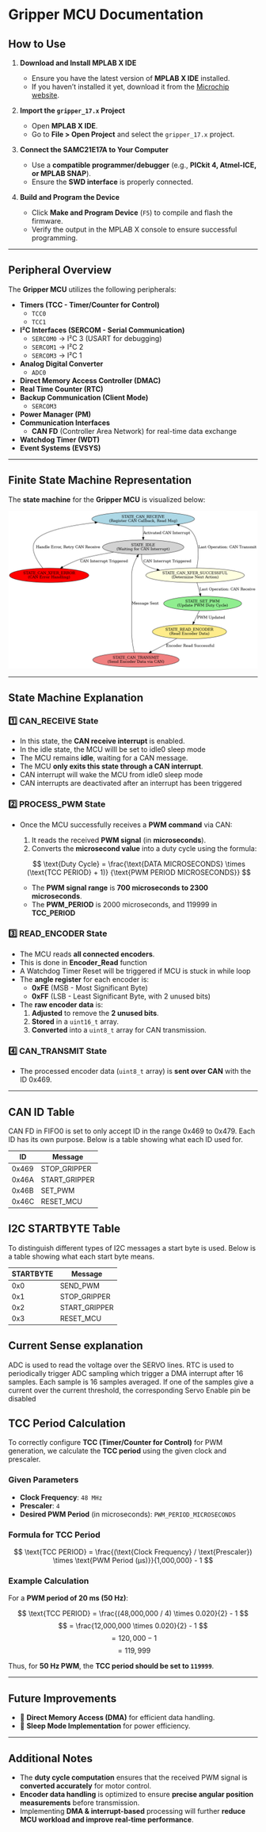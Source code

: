 
# **Gripper MCU Documentation**


## **How to Use**

1. **Download and Install MPLAB X IDE**  
   - Ensure you have the latest version of **MPLAB X IDE** installed.  
   - If you haven’t installed it yet, download it from the [Microchip website](https://www.microchip.com/mplab/mplab-x-ide).

2. **Import the `gripper_17.x` Project**  
   - Open **MPLAB X IDE**.
   - Go to **File > Open Project** and select the `gripper_17.x` project.

3. **Connect the SAMC21E17A to Your Computer**  
   - Use a **compatible programmer/debugger** (e.g., **PICkit 4, Atmel-ICE, or MPLAB SNAP**).  
   - Ensure the **SWD interface** is properly connected.  

4. **Build and Program the Device**  
   - Click **Make and Program Device** (`F5`) to compile and flash the firmware.  
   - Verify the output in the MPLAB X console to ensure successful programming.
---
## **Peripheral Overview**
The **Gripper MCU** utilizes the following peripherals:

- **Timers (TCC - Timer/Counter for Control)**
  - `TCC0`
  - `TCC1`
- **I²C Interfaces (SERCOM - Serial Communication)**
  - `SERCOM0` → I²C 3 (USART for debugging)
  - `SERCOM1` → I²C 2
  - `SERCOM3` → I²C 1
- **Analog Digital Converter**
  - `ADC0` 
- **Direct Memory Access Controller (DMAC)**
- **Real Time Counter (RTC)**
- **Backup Communication (Client Mode)**
  - `SERCOM3`
- **Power Manager (PM)**
- **Communication Interfaces**
  - **CAN FD** (Controller Area Network) for real-time data exchange
- **Watchdog Timer (WDT)**
- **Event Systems (EVSYS)**

---

## **Finite State Machine Representation**
The **state machine** for the **Gripper MCU** is visualized below:

<center>
    <img src="gripper_diagram.png" alt="Gripper Diagram">
</center>

---

## **State Machine Explanation**

### **1️⃣ CAN_RECEIVE State**
- In this state, the **CAN receive interrupt** is enabled.
- In the idle state, the MCU willl be set to idle0 sleep mode
- The MCU remains **idle**, waiting for a CAN message.
- The MCU **only exits this state through a CAN interrupt**.
- CAN interrupt will wake the MCU from idle0 sleep mode
- CAN interrupts are deactivated after an interrupt has been triggered

### **2️⃣ PROCESS_PWM State**
- Once the MCU successfully receives a **PWM command** via CAN:
  1. It reads the received **PWM signal** (in **microseconds**).
  2. Converts the **microsecond value** into a duty cycle using the formula:

  
  $$
  \text{Duty Cycle} = \frac{\text{DATA MICROSECONDS} \times (\text{TCC PERIOD} + 1)}
  {\text{PWM PERIOD MICROSECONDS}}
  $$



  - The **PWM signal range** is **700 microseconds to 2300 microseconds**.
  - The **PWM_PERIOD** is 2000 microseconds, and 119999 in **TCC_PERIOD**

### **3️⃣ READ_ENCODER State**
- The MCU reads **all connected encoders**.
- This is done in **Encoder_Read** function
- A Watchdog Timer Reset will be triggered if MCU is stuck in while loop
- The **angle register** for each encoder is:
  - **0xFE** (MSB - Most Significant Byte)
  - **0xFF** (LSB - Least Significant Byte, with 2 unused bits)
- The **raw encoder data** is:
  1. **Adjusted** to remove the **2 unused bits**.
  2. **Stored** in a `uint16_t` array.
  3. **Converted** into a `uint8_t` array for CAN transmission.

### **4️⃣ CAN_TRANSMIT State**
- The processed encoder data (`uint8_t` array) is **sent over CAN** with the ID 0x469.

---


## **CAN ID Table**
CAN FD in FIFO0 is set to only accept ID in the range 0x469 to 0x479.
Each ID has its own purpose. Below is a table showing what each ID used for. 

| ID | Message |
| -------------- | --------------- |
| 0x469 | STOP_GRIPPER |
| 0x46A | START_GRIPPER |
| 0x46B | SET_PWM |
| 0x46C | RESET_MCU |

## **I2C STARTBYTE Table**
To distinguish different types of I2C messages a start byte is used.
Below is a table showing what each start byte means.


| STARTBYTE   | Message   |
|--------------- | --------------- |
| 0x0   | SEND_PWM   |
| 0x1   | STOP_GRIPPER   |
| 0x2   | START_GRIPPER   |
| 0x3   | RESET_MCU   |

## **Current Sense explanation**
ADC is used to read the voltage over the SERVO lines. RTC is used to periodically trigger ADC sampling which
trigger a DMA interrupt after 16 samples. Each sample is 16 samples averaged. If one of the samples
give a current over the current threshold, the corresponding Servo Enable pin be disabled


## **TCC Period Calculation**
To correctly configure **TCC (Timer/Counter for Control)** for PWM generation, we calculate the **TCC period** using the given clock and prescaler.

### **Given Parameters**
- **Clock Frequency**: `48 MHz`
- **Prescaler**: `4`
- **Desired PWM Period** (in microseconds): `PWM_PERIOD_MICROSECONDS`

### **Formula for TCC Period**

$$
\text{TCC PERIOD} = \frac{(\text{Clock Frequency} / \text{Prescaler}) \times \text{PWM Period (μs)}}{1,000,000} - 1
$$

### **Example Calculation**
For a **PWM period of 20 ms (50 Hz)**:

$$
\text{TCC PERIOD} = \frac{(48,000,000 / 4) \times 0.020}{2} - 1
$$
$$
= \frac{12,000,000 \times 0.020}{2} - 1
$$
$$
= {120,000} - 1
$$
$$
= 119,999
$$

Thus, for **50 Hz PWM**, the **TCC period should be set to `119999`**.

---

## **Future Improvements**
- 🔹 **Direct Memory Access (DMA)** for efficient data handling.
- 🔹 **Sleep Mode Implementation** for power efficiency.

---

## **Additional Notes**
- The **duty cycle computation** ensures that the received PWM signal is **converted accurately** for motor control.
- **Encoder data handling** is optimized to ensure **precise angular position measurements** before transmission.
- Implementing **DMA & interrupt-based** processing will further **reduce MCU workload and improve real-time performance**.

